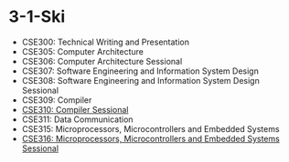 # 3-1-Ski

 - CSE300: Technical Writing and Presentation
 - CSE305: Computer Architecture
 - CSE306: Computer Architecture Sessional
 - CSE307: Software Engineering and Information System Design
 - CSE308: Software Engineering and Information System Design Sessional
 - CSE309: Compiler
 - [CSE310: Compiler Sessional](./310)
 - CSE311: Data Communication
 - CSE315: Microprocessors, Microcontrollers and Embedded Systems
 - [CSE316: Microprocessors, Microcontrollers and Embedded Systems Sessional](./316)
